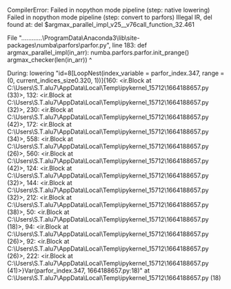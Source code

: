 CompilerError: Failed in nopython mode pipeline (step: native lowering)
Failed in nopython mode pipeline (step: convert to parfors)
Illegal IR, del found at: del $argmax_parallel_impl_v25__v76call_function_32.461

File "..\..\..\..\..\..\ProgramData\Anaconda3\lib\site-packages\numba\parfors\parfor.py", line 183:
def argmax_parallel_impl(in_arr):
    <source elided>
    numba.parfors.parfor.init_prange()
    argmax_checker(len(in_arr))
    ^

During: lowering "id=8[LoopNest(index_variable = parfor_index.347, range = (0, current_indices_size0.320, 1))]{160: <ir.Block at C:\Users\S.T.alu7\AppData\Local\Temp\ipykernel_15712\1664188657.py (33)>, 132: <ir.Block at C:\Users\S.T.alu7\AppData\Local\Temp\ipykernel_15712\1664188657.py (32)>, 230: <ir.Block at C:\Users\S.T.alu7\AppData\Local\Temp\ipykernel_15712\1664188657.py (42)>, 172: <ir.Block at C:\Users\S.T.alu7\AppData\Local\Temp\ipykernel_15712\1664188657.py (34)>, 558: <ir.Block at C:\Users\S.T.alu7\AppData\Local\Temp\ipykernel_15712\1664188657.py (26)>, 560: <ir.Block at C:\Users\S.T.alu7\AppData\Local\Temp\ipykernel_15712\1664188657.py (42)>, 124: <ir.Block at C:\Users\S.T.alu7\AppData\Local\Temp\ipykernel_15712\1664188657.py (32)>, 144: <ir.Block at C:\Users\S.T.alu7\AppData\Local\Temp\ipykernel_15712\1664188657.py (32)>, 212: <ir.Block at C:\Users\S.T.alu7\AppData\Local\Temp\ipykernel_15712\1664188657.py (38)>, 50: <ir.Block at C:\Users\S.T.alu7\AppData\Local\Temp\ipykernel_15712\1664188657.py (18)>, 94: <ir.Block at C:\Users\S.T.alu7\AppData\Local\Temp\ipykernel_15712\1664188657.py (26)>, 92: <ir.Block at C:\Users\S.T.alu7\AppData\Local\Temp\ipykernel_15712\1664188657.py (26)>, 222: <ir.Block at C:\Users\S.T.alu7\AppData\Local\Temp\ipykernel_15712\1664188657.py (41)>}Var(parfor_index.347, 1664188657.py:18)" at C:\Users\S.T.alu7\AppData\Local\Temp\ipykernel_15712\1664188657.py (18)
